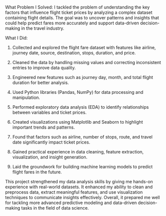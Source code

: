 What Problem I Solved:
I tackled the problem of understanding the key factors that influence flight ticket prices by analyzing a complex dataset containing flight details. The goal was to uncover patterns and insights that could help predict fares more accurately and support data-driven decision-making in the travel industry.


What I Did:
1) Collected and explored the flight fare dataset with features like airline, journey date, source, destination, stops, duration, and price.

2) Cleaned the data by handling missing values and correcting inconsistent entries to improve data quality.

3) Engineered new features such as journey day, month, and total flight duration for better analysis.

4) Used Python libraries (Pandas, NumPy) for data processing and manipulation.

5) Performed exploratory data analysis (EDA) to identify relationships between variables and ticket prices.

6) Created visualizations using Matplotlib and Seaborn to highlight important trends and patterns.

7) Found that factors such as airline, number of stops, route, and travel date significantly impact ticket prices.

8) Gained practical experience in data cleaning, feature extraction, visualization, and insight generation.

9) Laid the groundwork for building machine learning models to predict flight fares in the future.

This project strengthened my data analysis skills by giving me hands-on experience with real-world datasets. It enhanced my ability to clean and preprocess data, extract meaningful features, and use visualization techniques to communicate insights effectively. Overall, it prepared me well for tackling more advanced predictive modeling and data-driven decision-making tasks in the field of data science.

